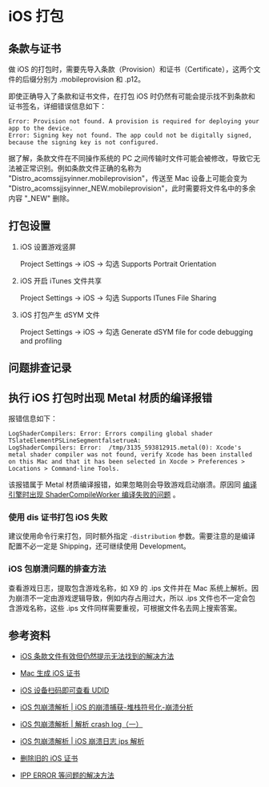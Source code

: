 # iOS 打包


## 条款与证书

做 iOS 的打包时，需要先导入条款（Provision）和证书（Certificate），这两个文件的后缀分别为 .mobileprovision 和 .p12。

即使正确导入了条款和证书文件，在打包 iOS 时仍然有可能会提示找不到条款和证书签名，详细错误信息如下：

```
Error: Provision not found. A provision is required for deploying your app to the device.
Error: Signing key not found. The app could not be digitally signed, because the signing key is not configured.
```

据了解，条款文件在不同操作系统的 PC 之间传输时文件可能会被修改，导致它无法被正常识别。例如条款文件正确的名称为 "Distro_acomssjjsyinner.mobileprovision"，传送至 Mac 设备上可能会变为 "Distro_acomssjjsyinner_NEW.mobileprovision"，此时需要将文件名中的多余内容 "_NEW" 删除。


## 打包设置

1. iOS 设置游戏竖屏

	Project Settings → iOS → 勾选 Supports Portrait Orientation

2. iOS 开启 iTunes 文件共享

	Project Settings → iOS → 勾选 Supports ITunes File Sharing

3. iOS 打包产生 dSYM 文件

	Project Settings → iOS → 勾选 Generate dSYM file for code debugging and profiling


## 问题排查记录

## 执行 iOS 打包时出现 Metal 材质的编译报错

报错信息如下：

```
LogShaderCompilers: Error: Errors compiling global shader TSlateElementPSLineSegmentfalsetrueA:
LogShaderCompilers: Error:  /tmp/3135_593812915.metal(0): Xcode's metal shader compiler was not found, verify Xcode has been installed on this Mac and that it has been selected in Xocde > Preferences > Locations > Command-line Tools.
```

该报错属于 Metal 材质编译报错，如果忽略则会导致游戏启动崩溃。原因同 [编译引擎时出现 ShaderCompileWorker 编译失败的问题](unreal_engine/mac_engine.md#编译引擎时出现-shadercompileworker-编译失败的问题) 。

### 使用 dis 证书打包 iOS 失败

建议使用命令行来打包，同时额外指定 `-distribution` 参数。需要注意的是编译配置不必一定是 Shipping，还可继续使用 Development。

### iOS 包崩溃问题的排查方法

查看游戏日志，提取包含游戏名称，如 X9 的 .ips 文件并在 Mac 系统上解析。因为崩溃不一定由游戏逻辑导致，例如内存占用过大，所以 .ips 文件也不一定会包含游戏名称，这些 .ips 文件同样需要重视，可根据文件名去网上搜索答案。


## 参考资料

+ [iOS 条款文件有效但仍然提示无法找到的解决方法](https://answers.unrealengine.com/questions/498987/4131-ios-provision-not-found-despite-being-valid.html)

+ [Mac 生成 iOS 证书](https://www.cnblogs.com/xguoz/p/11079496.html)

+ [iOS 设备扫码即可查看 UDID](https://jingyan.baidu.com/article/a3a3f81127f0e18da2eb8a14.html)

+ [iOS 包崩溃解析 | iOS 的崩溃捕获-堆栈符号化-崩溃分析](https://juejin.im/post/5b9bccea6fb9a05d3a4b2472)

+ [iOS 包崩溃解析 | 解析 crash log（一）](https://zhuanlan.zhihu.com/p/59633692)

+ [iOS 包崩溃解析 | iOS 崩溃日志 ips 解析](https://www.cnblogs.com/mukekeheart/p/9449189.html)

+ [删除旧的 iOS 证书](https://dawnarc.com/2018/03/ue4%E5%88%A0%E9%99%A4%E6%97%A7%E7%9A%84mobileprovision%E6%96%87%E4%BB%B6clean-ios-mobileprovision-history/)

+ [IPP ERROR 等问题的解决方法](https://www.cnblogs.com/sevenyuan/p/11810551.html)
